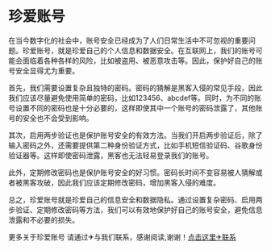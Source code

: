 # 珍爱账号

在当今数字化的社会中，账号安全已经成为了人们日常生活中不可忽视的重要问题。珍爱账号，就是珍爱自己的个人信息和数据安全。在互联网上，我们的账号可能会面临着各种各样的风险，比如被盗用、被恶意攻击等。因此，保护好自己的账号安全显得尤为重要。

首先，我们需要设置复杂且独特的密码。密码的猜解是黑客入侵的常见手段，因此我们应该尽量避免使用简单的密码，比如123456、abcdef等。同时，为不同的账号设置不同的密码也是十分必要的，这样即使其中一个账号的密码泄露了，其他账号的安全也不会受到影响。

其次，启用两步验证也是保护账号安全的有效方法。当我们开启两步验证后，除了输入密码之外，还需要提供第二种身份验证方式，比如手机短信验证码、谷歌身份验证器等。这样即使密码泄露，黑客也无法轻易登录我们的账号。

此外，定期修改密码也是保护账号安全的好习惯。密码长时间不变容易被人猜解或者被黑客攻破，因此我们应该定期修改密码，增加黑客入侵的难度。

总之，珍爱账号就是珍爱自己的信息安全和数据隐私。通过设置复杂密码、启用两步验证、定期修改密码等方法，我们可以有效地保护好自己的账号安全，避免信息泄露和不必要的损失。

更多关于珍爱账号 请通过✈与我们联系，感谢阅读,谢谢！[点击这里✈联系](https://t.me/LM999bot)